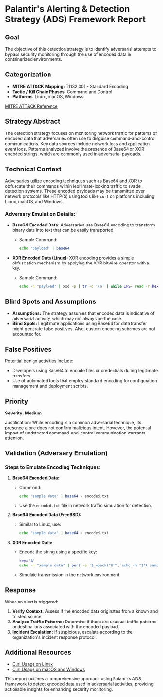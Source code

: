 # Palantir's Alerting & Detection Strategy (ADS) Framework Report

## Goal
The objective of this detection strategy is to identify adversarial attempts to bypass security monitoring through the use of encoded data in containerized environments.

## Categorization
- **MITRE ATT&CK Mapping:** T1132.001 - Standard Encoding
- **Tactic / Kill Chain Phases:** Command and Control
- **Platforms:** Linux, macOS, Windows

[MITRE ATT&CK Reference](https://attack.mitre.org/techniques/T1132/001)

## Strategy Abstract
The detection strategy focuses on monitoring network traffic for patterns of encoded data that adversaries often use to disguise command-and-control communications. Key data sources include network logs and application event logs. Patterns analyzed involve the presence of Base64 or XOR encoded strings, which are commonly used in adversarial payloads.

## Technical Context
Adversaries utilize encoding techniques such as Base64 and XOR to obfuscate their commands within legitimate-looking traffic to evade detection systems. These encoded payloads may be transmitted over network protocols like HTTP(S) using tools like `curl` on platforms including Linux, macOS, and Windows.

### Adversary Emulation Details:
- **Base64 Encoded Data:** Adversaries use Base64 encoding to transform binary data into text that can be easily transported.
  - Sample Command: 
    ```bash
    echo "payload" | base64
    ```
  
- **XOR Encoded Data (Linux):** XOR encoding provides a simple obfuscation mechanism by applying the XOR bitwise operator with a key.
  - Sample Command:
    ```bash
    echo -n "payload" | xxd -p | tr -d '\n' | while IFS= read -r hex; do printf "\\x$hex"; done | xxd -ps | tr -d '\\'
    ```

## Blind Spots and Assumptions
- **Assumptions:** The strategy assumes that encoded data is indicative of adversarial activity, which may not always be the case.
- **Blind Spots:** Legitimate applications using Base64 for data transfer might generate false positives. Also, custom encoding schemes are not accounted for.

## False Positives
Potential benign activities include:
- Developers using Base64 to encode files or credentials during legitimate transfers.
- Use of automated tools that employ standard encoding for configuration management and deployment scripts.

## Priority
**Severity: Medium**

Justification: While encoding is a common adversarial technique, its presence alone does not confirm malicious intent. However, the potential impact of undetected command-and-control communication warrants attention.

## Validation (Adversary Emulation)
### Steps to Emulate Encoding Techniques:
1. **Base64 Encoded Data:**
   - Command: 
     ```bash
     echo "sample data" | base64 > encoded.txt
     ```
   - Use the `encoded.txt` file in network traffic simulation for detection.

2. **Base64 Encoded Data (FreeBSD):**
   - Similar to Linux, use:
     ```bash
     echo "sample data" | base64 > encoded.txt
     ```

3. **XOR Encoded Data:**
   - Encode the string using a specific key:
     ```bash
     key='A'
     echo -n "sample data" | perl -e '$_=pack("H*",`echo -n "$^A sample data" | xxd -p`); print encode_base64($_)'
     ```
   - Simulate transmission in the network environment.

## Response
When an alert is triggered:
1. **Verify Context:** Assess if the encoded data originates from a known and trusted source.
2. **Analyze Traffic Patterns:** Determine if there are unusual traffic patterns or destinations associated with the encoded payload.
3. **Incident Escalation:** If suspicious, escalate according to the organization's incident response protocol.

## Additional Resources
- [Curl Usage on Linux](https://curl.se/docs/manual.html)
- [Curl Usage on macOS and Windows](https://curl.se/docs/manpage.html)

This report outlines a comprehensive approach using Palantir’s ADS framework to detect encoded data used in adversarial activities, providing actionable insights for enhancing security monitoring.